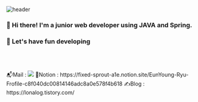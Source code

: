 ![header](https://capsule-render.vercel.app/api?type=Roundede&color=auto&height=300&section=header&text=capsule%20render&fontSize=90)  
### 👋 Hi there! I'm a junior web developer using JAVA and Spring.  
### 🚀 Let's have fun developing  
<br>
<br>
<br>
📬Mail : <a href="mailto:﻿gag7ga@gmail.com?subject=안녕하세요. GitHub에서 보내는 메일입니다." target="_blank">
<img src="https://img.shields.io/badge/Tech%20Blog-11B48A?style=flat-square&logo=Vimeo&logoColor=white&link=https://yeonyeon.tistory.com"/></a>  
🌟Notion : https://fixed-sprout-a1e.notion.site/EunYoung-Ryu-Frofile-c8f040dc00814146adc8a0e578f4b618  
✍️Blog : https://lonalog.tistory.com/  




<!--
**OlttaeMelona/OlttaeMelona** is a ✨ _special_ ✨ repository because its `README.md` (this file) appears on your GitHub profile.

Here are some ideas to get you started:

- 🔭 I’m currently working on ...
- 🌱 I’m currently learning ...
- 👯 I’m looking to collaborate on ...
- 🤔 I’m looking for help with ...
- 💬 Ask me about ...
- 📫 How to reach me: ...
- 😄 Pronouns: ...
- ⚡ Fun fact: ...
-->
